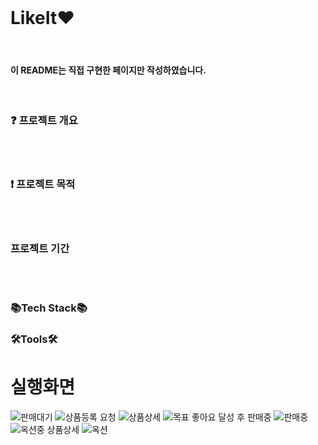 <br/>

# LikeIt❤️ 
<br/>

#### 이 README는 직접 구현한 페이지만 작성하였습니다.
<br/>

### ❓ 프로젝트 개요   

<br/>
<br/>

### ❗ 프로젝트 목적



<br/>
<br/>

### 프로젝트 기간

<br/>
<br/>

### 📚Tech Stack📚

### 🛠Tools🛠

# 실행화면
![판매대기](https://github.com/gjisoo/LikeIt/assets/103836040/387d00b3-38af-481c-9052-25d7571116ab)
![상품등록 요청](https://github.com/gjisoo/LikeIt/assets/103836040/d5337a02-9d6f-4bc2-866d-d71bdb70efc7)
![상품상세](https://github.com/gjisoo/LikeIt/assets/103836040/ce03fa29-1441-48aa-9d80-67d7f13be40b)
![목표 좋아요 달성 후 판매중](https://github.com/gjisoo/LikeIt/assets/103836040/76d352a0-b1d5-428a-8e72-a620c46a174c)
![판매중](https://github.com/gjisoo/LikeIt/assets/103836040/42d06b15-2b79-407f-8a36-bf46ba39273e)
![옥션중 상품상세](https://github.com/gjisoo/LikeIt/assets/103836040/488d96d3-eecc-4260-905f-78dbba719aec)
![옥션](https://github.com/gjisoo/LikeIt/assets/103836040/594ffc6a-c83d-4e63-ade9-2fa9cc37c3f5)

